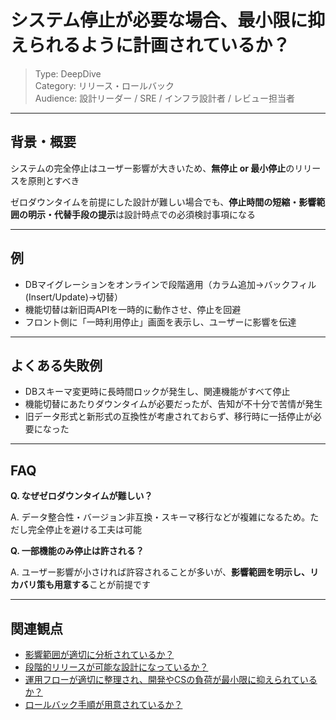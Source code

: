 # システム停止が必要な場合、最小限に抑えられるように計画されているか？

> Type: DeepDive  
> Category: リリース・ロールバック  
> Audience: 設計リーダー / SRE / インフラ設計者 / レビュー担当者

---

## 背景・概要

システムの完全停止はユーザー影響が大きいため、**無停止 or 最小停止**のリリースを原則とすべき

ゼロダウンタイムを前提にした設計が難しい場合でも、**停止時間の短縮・影響範囲の明示・代替手段の提示**は設計時点での必須検討事項になる

---

## 例

- DBマイグレーションをオンラインで段階適用（カラム追加→バックフィル(Insert/Update)→切替）
- 機能切替は新旧両APIを一時的に動作させ、停止を回避
- フロント側に「一時利用停止」画面を表示し、ユーザーに影響を伝達

---

## よくある失敗例

- DBスキーマ変更時に長時間ロックが発生し、関連機能がすべて停止
- 機能切替にあたりダウンタイムが必要だったが、告知が不十分で苦情が発生
- 旧データ形式と新形式の互換性が考慮されておらず、移行時に一括停止が必要になった

---

## FAQ

**Q. なぜゼロダウンタイムが難しい？**

A. データ整合性・バージョン非互換・スキーマ移行などが複雑になるため。ただし完全停止を避ける工夫は可能

**Q. 一部機能のみ停止は許される？**

A. ユーザー影響が小さければ許容されることが多いが、**影響範囲を明示し、リカバリ策も用意する**ことが前提です

---

## 関連観点

- [影響範囲が適切に分析されているか？](https://zenn.dev/kanaria007/articles/889dbfe28a793e)
- [段階的リリースが可能な設計になっているか？](https://zenn.dev/kanaria007/articles/b443544c6b696e)
- [運用フローが適切に整理され、開発やCSの負荷が最小限に抑えられているか？](https://zenn.dev/kanaria007/articles/6f8a84b3025913)
- [ロールバック手順が用意されているか？](https://zenn.dev/kanaria007/articles/d7b3809b6db0c1)

